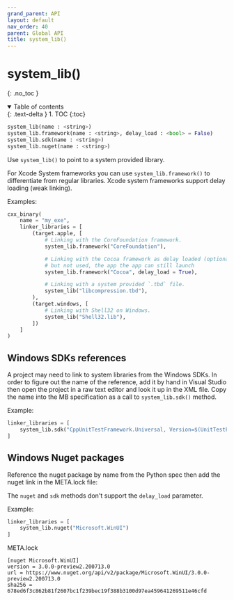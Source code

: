 ```yaml
---
grand_parent: API
layout: default
nav_order: 40
parent: Global API
title: system_lib()
---
```


# system_lib()
{: .no_toc }


<details open markdown="block">
  <summary>
    Table of contents
  </summary>
  {: .text-delta }
1. TOC
{:toc}
</details>




```python
system_lib(name : <string>)
system_lib.framework(name : <string>, delay_load : <bool> = False)
system_lib.sdk(name : <string>)
system_lib.nuget(name : <string>)
```

Use `system_lib()` to point to a system provided library.

For Xcode System frameworks you can use `system_lib.framework()` to differentiate from regular libraries. Xcode system frameworks support delay loading (weak linking).

Examples:

```python
cxx_binary(
    name = "my_exe",
    linker_libraries = [
        (target.apple, [
            # Linking with the CoreFoundation framework.
            system_lib.framework("CoreFoundation"),

            # Linking with the Cocoa framework as delay loaded (optional). If it is missing 
            # but not used, the app the app can still launch
            system_lib.framework("Cocoa", delay_load = True),

            # Linking with a system provided `.tbd` file.
            system_lib("libcompression.tbd"),
        ),
        (target.windows, [
            # Linking with Shell32 on Windows.
            system_lib("Shell32.lib"),
        ])
    ]
)
```

## Windows SDKs references

A project may need to link to system libraries from the Windows SDKs. In order to figure out the name of the reference, add it by hand in Visual Studio then open the project in a raw text editor and look it up in the XML file. Copy the name into the MB specification as a call to `system_lib.sdk()` method.  

Example:

```python
linker_libraries = [
    system_lib.sdk("CppUnitTestFramework.Universal, Version=$(UnitTestPlatformVersion)")
]
```

## Windows Nuget packages

Reference the nuget package by name from the Python spec then add the nuget link in the META.lock file:

The `nuget` and `sdk` methods don't support the `delay_load` parameter.

Example:

```python
linker_libraries = [
    system_lib.nuget("Microsoft.WinUI")
]
```

META.lock

```
[nuget Microsoft.WinUI]
version = 3.0.0-preview2.200713.0
url = https://www.nuget.org/api/v2/package/Microsoft.WinUI/3.0.0-preview2.200713.0
sha256 = 678ed6f3c862b81f2607bc1f239bec19f388b3100d97ea459641269511e46cfd
```
